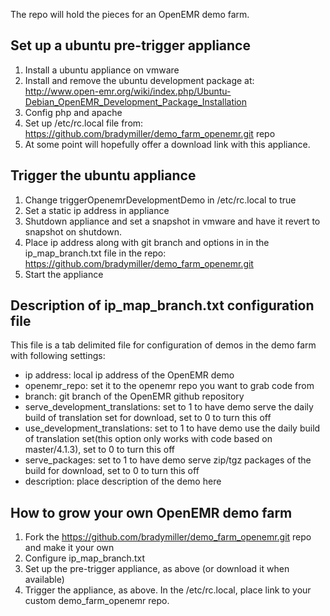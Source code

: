 
The repo will hold the pieces for an OpenEMR demo farm.

Set up a ubuntu pre-trigger appliance
-------------------------
1. Install a ubuntu appliance on vmware
2. Install and remove the ubuntu development package at:
   http://www.open-emr.org/wiki/index.php/Ubuntu-Debian_OpenEMR_Development_Package_Installation
3. Config php and apache
4. Set up /etc/rc.local file from:
   https://github.com/bradymiller/demo_farm_openemr.git repo
5. At some point will hopefully offer a download link with this appliance.

Trigger the ubuntu appliance
------------------------------
1. Change triggerOpenemrDevelopmentDemo in /etc/rc.local to true
2. Set a static ip address in appliance
3. Shutdown appliance and set a snapshot in vmware and have it revert to
   snapshot on shutdown.
4. Place ip address along with git branch and options in
   in the ip_map_branch.txt file in the repo:
   https://github.com/bradymiller/demo_farm_openemr.git
5. Start the appliance

Description of ip_map_branch.txt configuration file
---------------------------------------------------
This file is a tab delimited file for configuration of demos in the demo farm with following settings:
- ip address: local ip address of the OpenEMR demo
- openemr_repo: set it to the openemr repo you want to grab code from
- branch: git branch of the OpenEMR github repository
- serve_development_translations: set to 1 to have demo serve the daily build of translation set for download, set to 0 to turn this off
- use_development_translations: set to 1 to have demo use the daily build of translation set(this option only works with code based on master/4.1.3), set to 0 to turn this off
- serve_packages: set to 1 to have demo serve zip/tgz packages of the build for download, set to 0 to turn this off
- description: place description of the demo here

How to grow your own OpenEMR demo farm
--------------------------------------
1. Fork the https://github.com/bradymiller/demo_farm_openemr.git repo and make it your own
2. Configure ip_map_branch.txt
3. Set up the pre-trigger appliance, as above (or download it when available)
4. Trigger the appliance, as above. In the /etc/rc.local, place link to your custom demo_farm_openemr repo.

